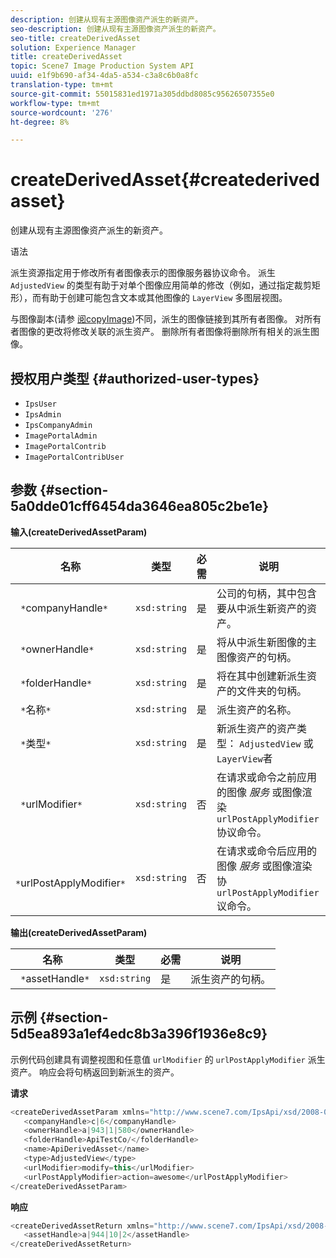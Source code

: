 ```yaml
---
description: 创建从现有主源图像资产派生的新资产。
seo-description: 创建从现有主源图像资产派生的新资产。
seo-title: createDerivedAsset
solution: Experience Manager
title: createDerivedAsset
topic: Scene7 Image Production System API
uuid: e1f9b690-af34-4da5-a534-c3a8c6b0a8fc
translation-type: tm+mt
source-git-commit: 55015831ed1971a305ddbd8085c95626507355e0
workflow-type: tm+mt
source-wordcount: '276'
ht-degree: 8%

---
```



# createDerivedAsset{#createderivedasset}

创建从现有主源图像资产派生的新资产。

语法

<!--<a id="section_FE43FF204ED644C2AC901AF45982E942"></a>-->

派生资源指定用于修改所有者图像表示的图像服务器协议命令。 派生 `AdjustedView` 的类型有助于对单个图像应用简单的修改（例如，通过指定裁剪矩形），而有助于创建可能包含文本或其他图像的 `LayerView` 多图层视图。

与图像副本(请参 [阅copyImage](../../../operations/c-operations-intro/c-methods/r-copy-image.md#reference-0785131e690b4ad08be69172023f35d0))不同，派生的图像链接到其所有者图像。 对所有者图像的更改将修改关联的派生资产。 删除所有者图像将删除所有相关的派生图像。

## 授权用户类型 {#authorized-user-types}

* `IpsUser`
* `IpsAdmin`
* `IpsCompanyAdmin`
* `ImagePortalAdmin`
* `ImagePortalContrib`
* `ImagePortalContribUser`

## 参数 {#section-5a0dde01cff6454da3646ea805c2be1e}

**输入(createDerivedAssetParam)**

| 名称 | 类型 | 必需 | 说明 |
|---|---|---|---|
| ` *`companyHandle`*` | `xsd:string` | 是 | 公司的句柄，其中包含要从中派生新资产的资产。 |
| ` *`ownerHandle`*` | `xsd:string` | 是 | 将从中派生新图像的主图像资产的句柄。 |
| ` *`folderHandle`*` | `xsd:string` | 是 | 将在其中创建新派生资产的文件夹的句柄。 |
| ` *`名称`*` | `xsd:string` | 是 | 派生资产的名称。 |
| ` *`类型`*` | `xsd:string` | 是 | 新派生资产的资产类型： `AdjustedView` 或 `LayerView`者 |
| ` *`urlModifier`*` | `xsd:string` | 否 | 在请求或命令之前应用的图像 *服务* 或图像渲染 `urlPostApplyModifier` 协议命令。 |
| ` *`urlPostApplyModifier`*` | `xsd:string` | 否 | 在请求或命令后应用的图像 *服务* 或图像渲染协 `urlPostApplyModifier` 议命令。 |

**输出(createDerivedAssetParam)**

| 名称 | 类型 | 必需 | 说明 |
|---|---|---|---|
| ` *`assetHandle`*` | `xsd:string` | 是 | 派生资产的句柄。 |

## 示例 {#section-5d5ea893a1ef4edc8b3a396f1936e8c9}

示例代码创建具有调整视图和任意值 `urlModifier` 的 `urlPostApplyModifier` 派生资产。 响应会将句柄返回到新派生的资产。

**请求**

```java
<createDerivedAssetParam xmlns="http://www.scene7.com/IpsApi/xsd/2008-01-15">
   <companyHandle>c|6</companyHandle>
   <ownerHandle>a|943|1|580</ownerHandle>
   <folderHandle>ApiTestCo/</folderHandle>
   <name>ApiDerivedAsset</name>
   <type>AdjustedView</type>
   <urlModifier>modify=this</urlModifier>
   <urlPostApplyModifier>action=awesome</urlPostApplyModifier>
</createDerivedAssetParam>
```

**响应**

```java
<createDerivedAssetReturn xmlns="http://www.scene7.com/IpsApi/xsd/2008-01-15">
   <assetHandle>a|944|10|2</assetHandle>
</createDerivedAssetReturn>
```

